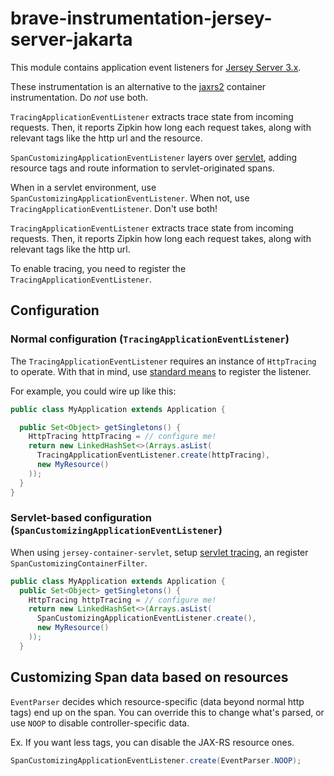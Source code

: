 # brave-instrumentation-jersey-server-jakarta
This module contains application event listeners for [Jersey Server 3.x](https://jersey.github.io/documentation/latest/monitoring_tracing.html#d0e16007).

These instrumentation is an alternative to the [jaxrs2](../jaxrs2) container
instrumentation. Do *not* use both.

`TracingApplicationEventListener` extracts trace state from incoming
requests. Then, it reports Zipkin how long each request takes, along
with relevant tags like the http url and the resource.

`SpanCustomizingApplicationEventListener` layers over [servlet](../servlet),
adding resource tags and route information to servlet-originated spans.

When in a servlet environment, use `SpanCustomizingApplicationEventListener`.
When not, use `TracingApplicationEventListener`. Don't use both!

`TracingApplicationEventListener` extracts trace state from incoming
requests. Then, it reports Zipkin how long each request takes, along
with relevant tags like the http url.

To enable tracing, you need to register the `TracingApplicationEventListener`.

## Configuration

### Normal configuration (`TracingApplicationEventListener`)

The `TracingApplicationEventListener` requires an instance of
`HttpTracing` to operate. With that in mind, use [standard means](https://jersey.github.io/apidocs/2.26/jersey/org/glassfish/jersey/server/monitoring/ApplicationEventListener.html)
to register the listener.

For example, you could wire up like this:
```java
public class MyApplication extends Application {

  public Set<Object> getSingletons() {
    HttpTracing httpTracing = // configure me!
    return new LinkedHashSet<>(Arrays.asList(
      TracingApplicationEventListener.create(httpTracing),
      new MyResource()
    ));
  }
}
```

### Servlet-based configuration (`SpanCustomizingApplicationEventListener`)

When using `jersey-container-servlet`, setup [servlet tracing](../servlet),
an register `SpanCustomizingContainerFilter`.

```java
public class MyApplication extends Application {
  public Set<Object> getSingletons() {
    HttpTracing httpTracing = // configure me!
    return new LinkedHashSet<>(Arrays.asList(
      SpanCustomizingApplicationEventListener.create(),
      new MyResource()
    ));
  }
```


## Customizing Span data based on resources
`EventParser` decides which resource-specific (data beyond normal
http tags) end up on the span. You can override this to change what's
parsed, or use `NOOP` to disable controller-specific data.

Ex. If you want less tags, you can disable the JAX-RS resource ones.
```java
SpanCustomizingApplicationEventListener.create(EventParser.NOOP);
```
